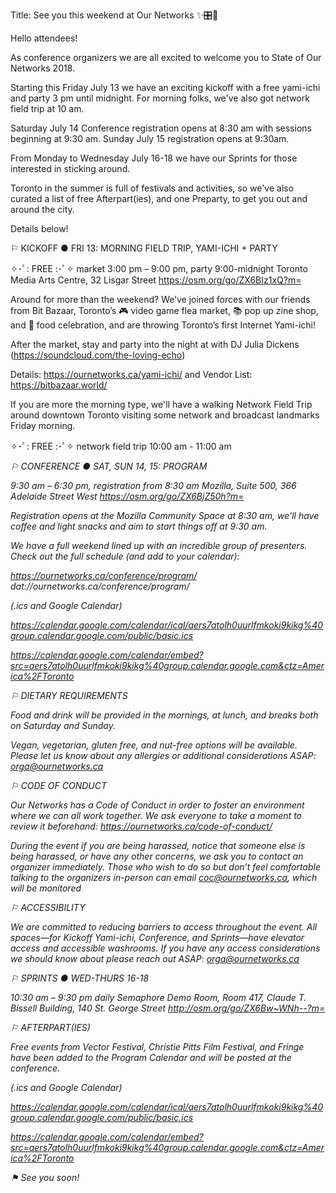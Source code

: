Title: See you this weekend at Our Networks ✨🎛📡

Hello attendees!

As conference organizers we are all excited to welcome you to State of Our Networks 2018. 

Starting this Friday July 13 we have an exciting kickoff with a free yami-ichi and party 3 pm until midnight. For morning folks, we've also got network field trip at 10 am. 

Saturday July 14 Conference registration opens at 8:30 am with sessions beginning at 9:30 am. Sunday July 15 registration opens at 9:30am.

From Monday to Wednesday July 16-18 we have our Sprints for those interested in sticking around.

Toronto in the summer is full of festivals and activities, so we've also curated a list of free Afterpart(ies), and one Preparty, to get you out and around the city.

Details below!


⚐ KICKOFF ● FRI 13: MORNING FIELD TRIP, YAMI-ICHI + PARTY 

✧･ﾟ: FREE :･ﾟ✧ market 3:00 pm – 9:00 pm, party 9:00-midnight
Toronto Media Arts Centre, 32 Lisgar Street
https://osm.org/go/ZX6BIz1xQ?m=

Around for more than the weekend?  We’ve joined forces with our friends 
from Bit Bazaar, Toronto’s 🎮 video game flea market, 📚 pop up zine shop, 
and 🌮 food celebration, and are throwing Toronto’s first Internet Yami-ichi! 

After the market, stay and party into the night at with DJ Julia Dickens
(https://soundcloud.com/the-loving-echo)

Details: https://ournetworks.ca/yami-ichi/
and Vendor List: https://bitbazaar.world/

If you are more the morning type, we'll have a walking Network Field Trip around downtown Toronto visiting some network and broadcast landmarks Friday morning.

✧･ﾟ: FREE :･ﾟ✧ network field trip 10:00 am - 11:00 am
<MEETING POINT>
<ADDRESS>

⚐ CONFERENCE ● SAT, SUN 14, 15: PROGRAM

9:30 am – 6:30 pm, registration from 8:30 am
Mozilla, Suite 500, 366 Adelaide Street West
https://osm.org/go/ZX6BjZ50h?m=

Registration opens at the Mozilla Community Space at 8:30 am, we'll have coffee and light snacks and aim to start things off at 9:30 am.

We have a full weekend lined up with an incredible group of presenters.
Check out the full schedule (and add to your calendar):

https://ournetworks.ca/conference/program/
dat://ournetworks.ca/conference/program/

(.ics and Google Calendar)

https://calendar.google.com/calendar/ical/aers7atolh0uurlfmkoki9kikg%40group.calendar.google.com/public/basic.ics

https://calendar.google.com/calendar/embed?src=aers7atolh0uurlfmkoki9kikg%40group.calendar.google.com&ctz=America%2FToronto

⚐ DIETARY REQUIREMENTS

Food and drink will be provided in the mornings, at lunch, and breaks both on Saturday and Sunday. 

Vegan, vegetarian, gluten free, and nut-free options will be available. Please let us know about any allergies or additional considerations ASAP: orga@ournetworks.ca

⚐ CODE OF CONDUCT

Our Networks has a Code of Conduct in order to foster an environment where we can all work together. We ask everyone to take a moment to review it beforehand: https://ournetworks.ca/code-of-conduct/

During the event if you are being harassed, notice that someone else is being harassed, or have any other concerns, we ask you to contact an organizer immediately. Those who wish to do so but don’t feel comfortable talking to the organizers in-person can email coc@ournetworks.ca, which will be monitored

⚐ ACCESSIBILITY

We are committed to reducing barriers to access throughout the event. All spaces—for Kickoff Yami-ichi, Conference, and Sprints—have elevator access and accessible washrooms. If you have any access considerations we should know about please reach out ASAP: orga@ournetworks.ca

⚐ SPRINTS ● WED-THURS 16-18

10:30 am – 9:30 pm daily
Semaphore Demo Room, Room 417, Claude T. Bissell Building, 140 St. George Street
http://osm.org/go/ZX6Bw~WNh--?m=

⚐ AFTERPART(IES)

Free events from Vector Festival, Christie Pitts Film Festival, and Fringe have been added to the Program Calendar and will be posted at the conference.

(.ics and Google Calendar)

https://calendar.google.com/calendar/ical/aers7atolh0uurlfmkoki9kikg%40group.calendar.google.com/public/basic.ics

https://calendar.google.com/calendar/embed?src=aers7atolh0uurlfmkoki9kikg%40group.calendar.google.com&ctz=America%2FToronto


⚑ See you soon!

